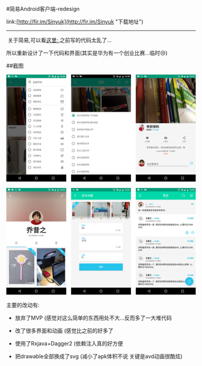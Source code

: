 #简易Android客户端-redesign

link:[http://fir.im/Sinyuk](http://fir.im/Sinyuk "下载地址")

---

 关于简易,可以看[这里:](https://github.com/80998062/jianyi),之前写的代码太乱了...

所以重新设计了一下代码和界面(其实是华为有一个创业比赛...临时😢)

##截图

![image](https://github.com/80998062/jianyi2/raw/master/pic/pic1.jpg)

![image](https://github.com/80998062/jianyi2/raw/master/pic/pic2.jpg)

主要的改动有:

- 放弃了MVP (感觉对这么简单的东西用处不大...反而多了一大堆代码

- 改了很多界面和动画 (感觉比之前的好多了


- 使用了Rxjava+Dagger2 (依赖注入真的好方便

- 把drawable全部换成了svg (减小了apk体积不说 关键是avd动画很酷炫)
